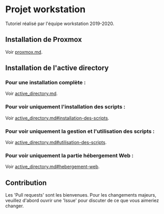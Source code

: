 # Projet workstation

Tutoriel réalisé par l'équipe workstation 2019-2020.

## Installation de Proxmox

Voir [proxmox.md](https://github.com/WarTey/workstation/blob/master/proxmox.md).

## Installation de l'active directory
### Pour une installation complète : 

Voir [active_directory.md](https://github.com/WarTey/workstation/blob/master/active_directory.md).

### Pour voir uniquement l'installation des scripts :
Voir [active_directory.md#installation-des-scripts](https://github.com/WarTey/workstation/blob/master/active_directory.md#installation-des-scripts).

### Pour voir uniquement la gestion et l'utilisation des scripts :
Voir [active_directory.md#utilisation-des-scripts](https://github.com/WarTey/workstation/blob/master/active_directory.md#utilisation-des-scripts).

### Pour voir uniquement la partie hébergement Web :
Voir [active_directory.md#hebergement-web](https://github.com/WarTey/workstation/blob/master/active_directory.md#hebergement-web).


## Contribution

Les 'Pull requests' sont les bienvenues. Pour les changements majeurs, veuillez d'abord ouvrir une 'Issue' pour discuter de ce que vous aimeriez changer.